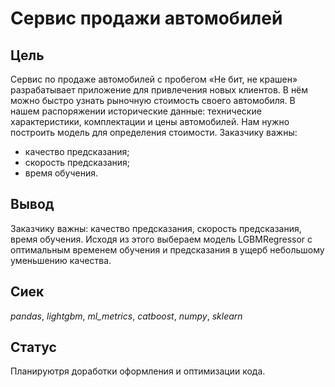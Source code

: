 # Сервис продажи автомобилей

## Цель

Сервис по продаже автомобилей с пробегом «Не бит, не крашен» разрабатывает приложение для привлечения новых клиентов. В нём можно быстро узнать рыночную стоимость своего автомобиля. В нашем распоряжении исторические данные: технические характеристики, комплектации и цены автомобилей. Нам нужно построить модель для определения стоимости.
Заказчику важны:
* качество предсказания;
* скорость предсказания;
* время обучения.

## Вывод

Заказчику важны: качество предсказания, скорость предсказания, время обучения.
Исходя из этого выбераем модель LGBMRegressor с оптимальным временем обучения и предсказания в ущерб небольшому уменьшению качества.

## Сиек

*pandas*, *lightgbm*, *ml_metrics*, *catboost*, *numpy*, *sklearn*

## Статус

Планируютря доработки оформления и оптимизации кода.

